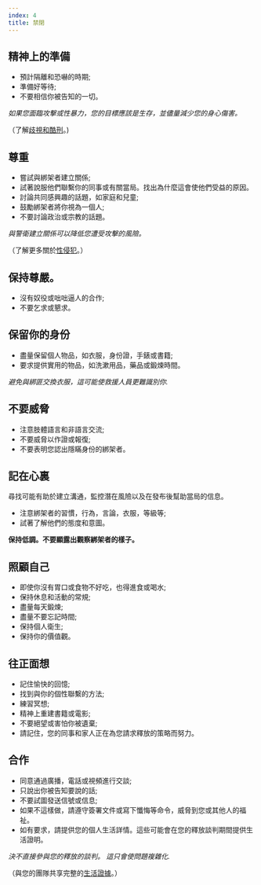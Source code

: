 ```yaml
---
index: 4
title: 禁閉
---
```

## 精神上的準備

* 預計隔離和恐嚇的時期;
*   準備好等待;
*   不要相信你被告知的一切。

*如果您面臨攻擊或性暴力，您的目標應該是生存，並儘量減少您的身心傷害。*

（了解[歧視和酷刑](umbrella://incident-response/arrests/beginner/s_discrimination-and-torture.md)。)

## 尊重

*   嘗試與綁架者建立關係;
*   試著說服他們聯繫你的同事或有關當局。找出為什麼這會使他們受益的原因。
*   討論共同感興趣的話題，如家庭和兒童;
*   鼓勵綁架者將你視為一個人;
*   不要討論政治或宗教的話題。

*與警衛建立關係可以降低您遭受攻擊的風險。*

（了解更多關於[性侵犯](umbrella://incident-response/sexual-assault)。）

## 保持尊嚴。

*   沒有奴役或咄咄逼人的合作;
*   不要乞求或懇求。

## 保留你的身份

*   盡量保留個人物品，如衣服，身份證，手錶或書籍;
*   要求提供實用的物品，如洗漱用品，藥品或鍛煉時間。

_避免與綁匪交換衣服，這可能使救援人員更難識別你._

## 不要威脅

*   注意肢體語言和非語言交流;
*   不要威脅以作證或報復;
*   不要表明您認出隱瞞身份的綁架者。

## 記在心裏

尋找可能有助於建立溝通，監控潛在風險以及在發布後幫助當局的信息。

*   注意綁架者的習慣，行為，言論，衣服，等級等;
*   試著了解他們的態度和意圖。

**保持低調。不要顯露出觀察綁架者的樣子。**

## 照顧自己

*   即使你沒有胃口或食物不好吃，也得進食或喝水;
*   保持休息和活動的常規;
*   盡量每天鍛煉;
*   盡量不要忘記時間;
*   保持個人衛生;
*   保持你的價值觀。

## 往正面想

*   記住愉快的回憶;
*   找到與你的個性聯繫的方法;
*   練習冥想;
*   精神上重建書籍或電影;
*   不要絕望或害怕你被遺棄;
*   請記住，您的同事和家人正在為您請求釋放的策略而努力。

## 合作

*   同意通過廣播，電話或視頻進行交談;
*   只說出你被告知要說的話;
*   不要試圖發送信號或信息;
*   如果不這樣做，請遵守簽署文件或寫下懺悔等命令，威脅到您或其他人的福祉。
*   如有要求，請提供您的個人生活詳情。這些可能會在您的釋放談判期間提供生活證明。

_決不直接參與您的釋放的談判。 這只會使問題複雜化._

（與您的團隊共享完整的[生活證據](umbrella://forms/f_digital-security-incident.yml)。）